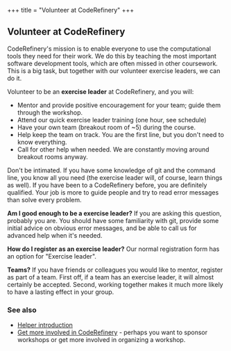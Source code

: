 +++
title = "Volunteer at CodeRefinery"
+++

## Volunteer at CodeRefinery

CodeRefinery's mission is to enable everyone to use the computational
tools they need for their work.  We do this by teaching the most important
software development tools, which are often missed in other coursework.
This is a big task, but together with our volunteer exercise leaders,
we can do it.

Volunteer to be an **exercise leader** at CodeRefinery, and you will:
- Mentor and provide positive encouragement for your team; guide them
  through the workshop.
- Attend our quick exercise leader training (one hour, see schedule)
- Have your own team (breakout room of ~5) during the course.
- Help keep the team on track.  You are the first line, but you don't
  need to know everything.
- Call for other help when needed.  We are constantly moving around
  breakout rooms anyway.

Don't be intimated.  If you have some knowledge of git and the command
line, you know all you need (the exercise leader will, of course,
learn things as well).  If you have been to a CodeRefinery before, you
are definitely qualified.  Your job is more to guide people and try to
read error messages than solve every problem.

**Am I good enough to be a exercise leader?**  If you are asking this
question, probably you are.  You should have some familiarity with
git, provide some initial advice on obvious error messages, and
be able to call us for advanced help when it's needed.

**How do I register as an exercise leader?** Our normal registration
form has an option for "Exercise leader".

**Teams?**  If you have friends or colleagues you would like to
mentor, register as part of a team.  First off, if a team has an
exercise leader, it will almost certainly be accepted.  Second, working
together makes it much more likely to have a lasting effect in your group.


### See also

- [Helper
  introduction](https://coderefinery.github.io/manuals/helper-intro/)
- [Get more involved in
  CodeRefinery](https://coderefinery.github.io/manuals/contributing/) -
  perhaps you want to sponsor workshops or get more involved in
  organizing a workshop.



